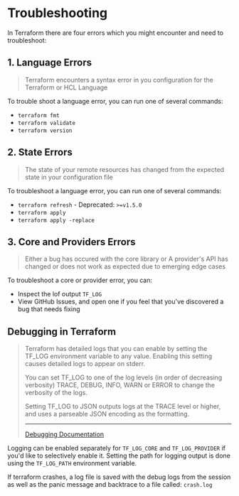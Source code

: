 # Troubleshooting

In Terraform there are four errors which you might encounter and need to troubleshoot:

## 1. Language Errors

> Terraform encounters a syntax error in you configuration for the Terraform
> or HCL Language

To trouble shoot a language error, you can run one of several commands:

- `terraform fmt`
- `terraform validate`
- `terraform version`

## 2. State Errors

> The state of your remote resources has changed from the expected state in your
> configuration file

To troubleshoot a language error, you can run one of several commands:

- `terraform refresh` - Deprecated: `>=v1.5.0`
- `terraform apply`
- `terraform apply -replace`

## 3. Core and Providers Errors

> Either a bug has occured with the core library or A provider's API has changed
> or does not work as expected due to emerging edge cases

To troubleshoot a core or provider error, you can:

- Inspect the lof output `TF_LOG`
- View GitHub Issues, and open one if you feel that you've discovered a bug that
  needs fixing

## Debugging in Terraform

> Terraform has detailed logs that you can enable by setting the TF_LOG environment
> variable to any value. Enabling this setting causes detailed logs to appear on stderr.
>
> You can set TF_LOG to one of the log levels (in order of decreasing verbosity)
> TRACE, DEBUG, INFO, WARN or ERROR to change the verbosity of the logs.
>
> Setting TF_LOG to JSON outputs logs at the TRACE level or higher, and uses a
> parseable JSON encoding as the formatting.
>
> ---
>
> [Debugging Documentation](https://developer.hashicorp.com/terraform/internals/debugging)

Logging can be enabled separately for `TF_LOG_CORE` and `TF_LOG_PROVIDER` if you'd
like to selectively enable it. Setting the path for logging output is done using the
`TF_LOG_PATH` environment variable.

If terraform crashes, a log file is saved with the debug logs from the session
as well as the panic message and backtrace to a file called: `crash.log`
